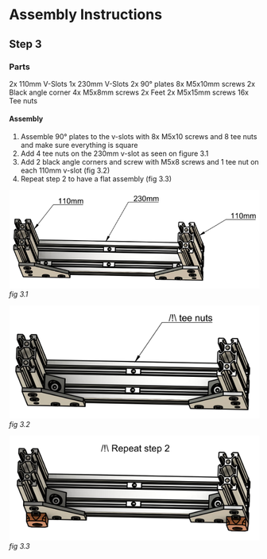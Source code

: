 # Assembly Instructions

## Step 3

### Parts

2x 110mm V-Slots
1x 230mm V-Slots
2x 90° plates
8x M5x10mm screws
2x Black angle corner
4x M5x8mm screws
2x Feet
2x M5x15mm screws
16x Tee nuts

#### Assembly

1.  Assemble 90° plates to the v-slots with 8x M5x10 screws and 8 tee nuts and make sure everything is square
1.  Add 4 tee nuts on the 230mm v-slot as seen on figure 3.1
1.  Add 2 black angle corners and screw with M5x8 screws and 1 tee nut on each 110mm v-slot (fig 3.2)
1.  Repeat step 2 to have a flat assembly (fig 3.3)

![](img/fig3.1.png)\
*fig 3.1*

![](img/fig3.2.png)\
*fig 3.2*

![](img/fig3.3.png)\
*fig 3.3*